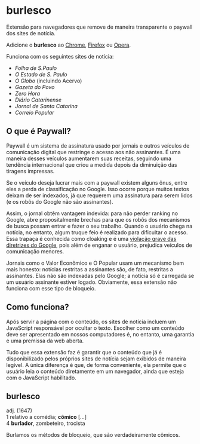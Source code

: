 # burlesco

Extensão para navegadores que remove de maneira transparente o paywall dos sites de notícia.

Adicione o **burlesco** ao [Chrome](https://chrome.google.com/webstore/detail/lpamnanbhgpgkkpmilbifikmikfghlgh), [Firefox](https://addons.mozilla.org/pt-BR/firefox/addon/burlesco/) ou [Opera](https://addons.opera.com/pt-br/extensions/details/burlesco/).

Funciona com os seguintes sites de notícia:

- *Folha de S.Paulo*
- *O Estado de S. Paulo*
- *O Globo* (incluindo Acervo)
- *Gazeta do Povo*
- *Zero Hora*
- *Diário Catarinense*
- *Jornal de Santa Catarina*
- *Correio Popular*

## O que é Paywall?

Paywall é um sistema de assinatura usado por jornais e outros veículos de comunicação digital que restringe o acesso aos não assinantes. É uma maneira desses veículos aumentarem suas receitas, seguindo uma tendência internacional que criou a medida depois da diminuição das tiragens impressas.

Se o veículo deseja lucrar mais com a paywall existem alguns ônus, entre eles a perda de classificação no Google. Isso ocorre porque muitos textos deixam de ser indexados, já que requerem uma assinatura para serem lidos (e os robôs do Google não são assinantes).

Assim, o jornal obtêm vantagem indevida: para não perder ranking no Google, abre propositalmente brechas para que os robôs dos mecanismos de busca possam entrar e fazer o seu trabalho. Quando o usuário chega na notícia, no entanto, algum truque feio é realizado para dificultar o acesso. Essa trapaça é conhecida como cloaking e é uma [violação grave das diretrizes do Google](https://support.google.com/webmasters/answer/66355?hl=pt-BR), pois além de enganar o usuário, prejudica veículos de comunicação menores.

Jornais como o Valor Econômico e O Popular usam um mecanismo bem mais honesto: notícias restritas a assinantes são, de fato, restritas a assinantes. Elas não são indexadas pelo Google; a notícia só é carregada se um usuário assinante estiver logado. Obviamente, essa extensão não funciona com esse tipo de bloqueio.


## Como funciona?

Após servir a página com o conteúdo, os sites de notícia incluem um JavaScript responsável por ocultar o texto. Escolher como um conteúdo deve ser apresentado em nossos computadores é, no entanto, uma garantia e uma premissa da web aberta.

Tudo que essa extensão faz é garantir que o conteúdo que já é disponibilizado pelos próprios sites de notícia sejam exibidos de maneira legível. A única diferença é que, de forma conveniente, ela permite que o usuário leia o conteúdo diretamente em um navegador, ainda que esteja com o JavaScript habilitado.


## burlesco

adj. (1647)  
1 relativo a comédia; **cômico** […]  
4 **burlador**, zombeteiro, trocista

Burlamos os métodos de bloqueio, que são verdadeiramente cômicos.
